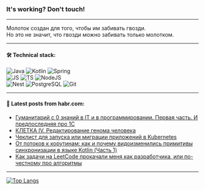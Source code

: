 ### It's working? Don't touch!

---
Молоток создан для того, чтобы им забивать гвозди. <br>
Но это не значит, что гвозди можно забивать только молотком.

---

#### 🛠️ Technical stack:

![Java](https://img.shields.io/badge/Java-informational?logo=Oracle&style=flat&logoColor=white&color=FF4500)
![Kotlin](https://img.shields.io/badge/Kotlin-informational?logo=Kotlin&style=flat&logoColor=white&color=774D97)
![Spring](https://img.shields.io/badge/SpringBoot-informational?logo=SpringBoot&style=flat&logoColor=white&color=6DB33F) <br>
![JS](https://img.shields.io/badge/JS-informational?logo=javaScript&style=flat&logoColor=black&color=F7Df1E)
![TS](https://img.shields.io/badge/TypeScript-informational?logo=typeScript&style=flat&logoColor=black&color=0667A8)
![NodeJS](https://img.shields.io/badge/NodeJS-informational?logo=node.js&style=flat&logoColor=white&color=70A760) <br>
![Nest](https://img.shields.io/badge/NestJS-informational?logo=NestJS&style=flat&logoColor=white&color=E0234E)
![PostgreSQL](https://img.shields.io/badge/PostgreSQL-informational?logo=PostgreSQL&style=flat&logoColor=white&color=DAA520)
![Git](https://img.shields.io/badge/Git-informational?logo=git&style=flat&logoColor=white&color=778899)

___

#### 💬 Latest posts from habr.com:

<!-- BLOG-POST-LIST:START -->
- [Гуманитарий с 0 знаний в IT и в программировании. Первая часть. И предпоследняя про 1С](https://habr.com/ru/articles/748070/?utm_source=habrahabr&utm_medium=rss&utm_campaign=748070)
- [КЛЕТКА IV. Редактирование генома человека](https://habr.com/ru/articles/747268/?utm_source=habrahabr&utm_medium=rss&utm_campaign=747268)
- [Чеклист для запуска или миграции приложений в Kubernetes](https://habr.com/ru/companies/sportmaster_lab/articles/747848/?utm_source=habrahabr&utm_medium=rss&utm_campaign=747848)
- [От потоков к корутинам: как и почему видоизменились примитивы синхронизации в языке Kotlin &lpar;Часть 1&rpar;](https://habr.com/ru/companies/garage8/articles/747948/?utm_source=habrahabr&utm_medium=rss&utm_campaign=747948)
- [Как задачи на LeetCode прокачали меня как разработчика, или по-честному про алгоритмы](https://habr.com/ru/articles/747970/?utm_source=habrahabr&utm_medium=rss&utm_campaign=747970)
<!-- BLOG-POST-LIST:END -->

---
[![Top Langs](https://github-readme-stats-git-master-advtsetting-gmailcom.vercel.app/api/top-langs/?username=zloylis&langs_count=10&hide_title=false&title_color=e6edf3&size_weight=0.5&count_weight=0.5&layout=compact&hide_border=true&theme=dracula)](https://github.com/zloylis)

<!-- ![GitHub stats](https://github-readme-stats-git-master-advtsetting-gmailcom.vercel.app/api?username=zloylis&show_icons=true&hide_border=true&theme=dracula&hide_title=true&include_all_commits=true&count_private=true&hide=contribs&hide_rank=true) -->
